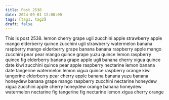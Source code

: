 ```yaml
---
title: Post 2538
date: 2024-09-01 12:00:00
tags: [tag1, tag2]
draft: false
---
```

This is post 2538.
lemon
cherry
grape
ugli
zucchini
apple
strawberry
apple
mango
elderberry
quince
zucchini
ugli
strawberry
watermelon
banana
raspberry
mango
elderberry
grape
banana
banana
raspberry
apple
mango
zucchini
pear
pear
mango
quince
grape
yuzu
quince
lemon
raspberry
quince
fig
elderberry
banana
grape
apple
ugli
banana
cherry
xigua
quince
date
kiwi
zucchini
quince
pear
apple
raspberry
nectarine
lemon
banana
date
tangerine
watermelon
lemon
xigua
quince
raspberry
orange
kiwi
tangerine
elderberry
pear
cherry
apple
banana
banana
yuzu
banana
honeydew
banana
grape
mango
raspberry
zucchini
nectarine
honeydew
xigua
zucchini
apple
cherry
honeydew
orange
banana
honeydew
watermelon
nectarine
fig
tangerine
fig
nectarine
lemon
xigua
cherry
orange

